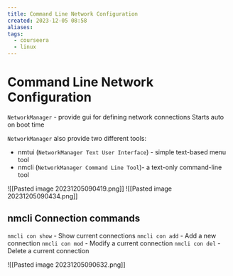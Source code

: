 ```yaml
---
title: Command Line Network Configuration
created: 2023-12-05 08:58
aliases: 
tags:
  - courseera
  - linux
---
```

# Command Line Network Configuration

`NetworkManager` - provide gui for defining network connections
Starts auto on boot time

`NetworkManager` also provide two different tools:
- nmtui (`NetworkManager Text User Interface`) - simple text-based menu tool
- nmcli (`NetworkManager Command Line Tool`)- a text-only command-line tool

![[Pasted image 20231205090419.png]]
![[Pasted image 20231205090434.png]]

## nmcli Connection commands

`nmcli con show` - Show current connections
`nmcli con add` - Add a new connection
`nmcli con mod` - Modify a current connection
`nmcli con del` - Delete a current connection

![[Pasted image 20231205090632.png]]

